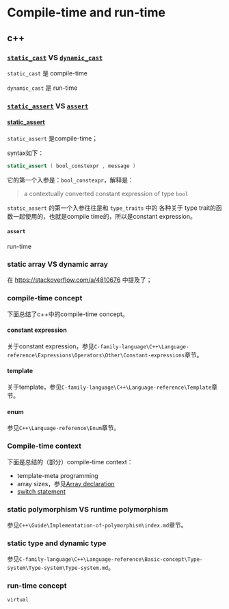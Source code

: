 # Compile-time and run-time

## c++

### [`static_cast`](https://en.cppreference.com/w/cpp/language/static_cast) VS [`dynamic_cast`](https://en.cppreference.com/w/cpp/language/dynamic_cast) 

`static_cast` 是 compile-time

`dynamic_cast` 是 run-time

### [`static_assert`](https://en.cppreference.com/w/cpp/language/static_assert) VS [`assert`](https://en.cppreference.com/w/cpp/error/assert) 





#### [static_assert](https://en.cppreference.com/w/cpp/language/static_assert) 

`static_assert` 是compile-time；

syntax如下：

```c++
static_assert ( bool_constexpr , message )
```

它的第一个入参是：`bool_constexpr`，解释是：

> a contextually converted constant expression of type `bool`

`static_assert` 的第一个入参往往是和 `type_traits` 中的 各种关于 type trait的函数一起使用的，也就是compile time的，所以是constant expression。



#### `assert` 

run-time

### static array VS dynamic array

在 https://stackoverflow.com/a/4810676 中提及了；

### compile-time concept

下面总结了c++中的compile-time concept。

#### constant expression

关于constant expression，参见`C-family-language\C++\Language-reference\Expressions\Operators\Other\Constant-expressions`章节。

#### template

关于template，参见`C-family-language\C++\Language-reference\Template`章节。

#### enum

参见`C++\Language-reference\Enum`章节。

### Compile-time context

下面是总结的（部分）compile-time context：

- template-meta programming
- array sizes，参见[Array declaration](https://en.cppreference.com/w/cpp/language/array)
- [switch statement](https://en.cppreference.com/w/cpp/language/switch)



### static polymorphism VS runtime polymorphism 

参见`C++\Guide\Implementation-of-polymorphism\index.md`章节。



### static type and dynamic type

参见`C-family-language\C++\Language-reference\Basic-concept\Type-system\Type-system\Type-system.md`。



### run-time concept

`virtual`